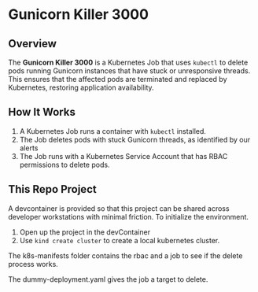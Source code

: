 # Gunicorn Killer 3000

## Overview
The **Gunicorn Killer 3000** is a Kubernetes Job that uses `kubectl` to delete pods running Gunicorn instances that have stuck or unresponsive threads. This ensures that the affected pods are terminated and replaced by Kubernetes, restoring application availability.

## How It Works
1. A Kubernetes Job runs a container with `kubectl` installed.
2. The Job deletes pods with stuck Gunicorn threads, as identified by our alerts
3. The Job runs with a Kubernetes Service Account that has RBAC permissions to delete pods.

## This Repo Project

A devcontainer is provided so that this project can be shared across developer workstations with minimal friction. To initialize the environment.

1. Open up the project in the devContainer
2. Use `kind create cluster` to create a local kubernetes cluster.

The k8s-manifests folder contains the rbac and a job to see if the delete process works.

The dummy-deployment.yaml gives the job a target to delete.
